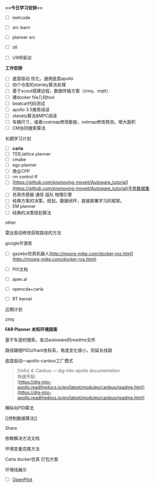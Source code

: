 **==今日学习安排==**

- [ ] leetcode
- [ ] src learn
- [ ] planner src
- [ ] stl
- [ ] UWB驱动

  

**工作安排**

- [ ] 底盘驱动 优化，通用底盘apollo
- [ ] 四个仓库的stanley算法处理
- [ ] 基于scout搭建远程，数据传输方案（zmq，mqtt）
- [ ] 建docker file几何tool
- [ ] beatcat代码测试
- [ ] apollo 3.5推荐阅读
- [ ] stanely算法&MPC阅读
- [ ] 车辆尺寸，或者costmap修改膨胀，nstmap修改预测，增大面积
- [ ] CM协同搜索算法

长期学习计划

- [ ] **carla**
- [ ] TEB,lattice planner
- [ ] cmake
- [ ] ego planner
- [ ] 商业CPP
- [ ] rm control tf
- [ ] [https://github.com/pixmoving-moveit/Autoware_tutorial](https://github.com/pixmoving-moveit/Autoware_tutorial)手势数据集
- [ ] 仿真传感器 通信 组队 物理引擎
- [ ] 经典方案的决策，规划。数据闭环，直接部署学习的框架。
- [ ] EM planner
- [ ] 经典的决策规划算法

other

雷达驱动修改获取路径的方法

google开源库

- [ ] gazebo仿真机器人[http://moore-mike.com/docker-ros.html](http://moore-mike.com/docker-ros.html)
- [ ] PIX文档
- [ ] apex.ai
- [ ] opencda+carla
- [ ] RT kernel

  

近期计划

zmq

**FAR Planner 未知环境探索**

基于车道的搜索，发过autoware的readme文件

路径跟随PID以frant坐标系，角度变化值小，则延长线路

底盘驱动—apollo-canbus工厂模式

> [!info] 4. Canbus — dig-into-apollo documentation  
> 快速开始:  
> [https://dig-into-apollo.readthedocs.io/en/latest/modules/canbus/readme.html](https://dig-into-apollo.readthedocs.io/en/latest/modules/canbus/readme.html)  

横纵向PID算法

[[控制数据算法]]

Share

依赖解决方法文档

环境变量克隆方法

Carla docker仿真 打包方案

环境线展示

- [ ] [OpenPilot](http://github.com/commaai/openpilot)